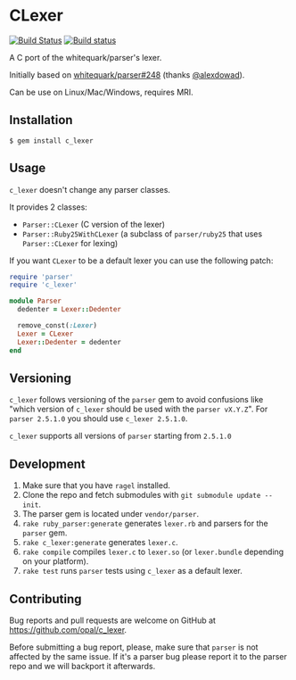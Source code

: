 # CLexer

[![Build Status](https://travis-ci.org/opal/c_lexer.svg?branch=master)](https://travis-ci.org/opal/c_lexer)
[![Build status](https://ci.appveyor.com/api/projects/status/lqw4pid44jvfbnl3/branch/master?svg=true)](https://ci.appveyor.com/project/iliabylich/c-lexer/branch/master)

A C port of the whitequark/parser's lexer.

Initially based on [whitequark/parser#248](https://github.com/whitequark/parser/pull/248) (thanks [@alexdowad](https://github.com/alexdowad)).

Can be use on Linux/Mac/Windows, requires MRI.

## Installation

```
$ gem install c_lexer
```

## Usage

`c_lexer` doesn't change any parser classes.

It provides 2 classes:
+ `Parser::CLexer` (C version of the lexer)
+ `Parser::Ruby25WithCLexer` (a subclass of `parser/ruby25` that uses `Parser::CLexer` for lexing)

If you want `CLexer` to be a default lexer you can use the following patch:

``` ruby
require 'parser'
require 'c_lexer'

module Parser
  dedenter = Lexer::Dedenter

  remove_const(:Lexer)
  Lexer = CLexer
  Lexer::Dedenter = dedenter
end
```

## Versioning

`c_lexer` follows versioning of the `parser` gem to avoid confusions like
"which version of `c_lexer` should be used with the `parser vX.Y.Z`". For `parser 2.5.1.0` you should use `c_lexer 2.5.1.0`.

`c_lexer` supports all versions of `parser` starting from `2.5.1.0`

## Development

1. Make sure that you have `ragel` installed.
2. Clone the repo and fetch submodules with `git submodule update --init`.
3. The parser gem is located under `vendor/parser`.
4. `rake ruby_parser:generate` generates `lexer.rb` and parsers for the `parser` gem.
5. `rake c_lexer:generate` generates `lexer.c`.
6. `rake compile` compiles `lexer.c` to `lexer.so` (or `lexer.bundle` depending on your platform).
7. `rake test` runs `parser` tests using `c_lexer` as a default lexer.

## Contributing

Bug reports and pull requests are welcome on GitHub at https://github.com/opal/c_lexer.

Before submitting a bug report, please, make sure that `parser` is not affected by the same issue.
If it's a parser bug please report it to the parser repo and we will backport it afterwards.
